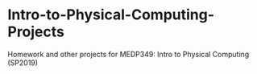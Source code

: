 # Intro-to-Physical-Computing-Projects
Homework and other projects for MEDP349: Intro to Physical Computing (SP2019)
